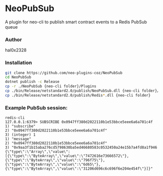 # NeoPubSub

A plugin for neo-cli to publish smart contract events to a Redis PubSub queue

### Author
hal0x2328

### Installation
```bash
git clone https://github.com/neo-plugins-coz/NeoPubSub
cd NeoPubSub
dotnet publish -c Release
cp -r ./NeoPubSub {neo-cli folder}/Plugins
cp ./bin/Release/netstandard2.0/publish/NeoPubSub.dll {neo-cli folder}/Plugins
cp ./bin/Release/netstandard2.0/publish/Redis*.dll {neo-cli folder}
```

### Example PubSub session:
```
redis-cli
127.0.0.1:6379> SUBSCRIBE 0x0947ff380d2022110b1e53bbce5eee6a6a701c4f
1) "subscribe"
2) "0x0947ff380d2022110b1e53bbce5eee6a6a701c4f"
3) (integer) 1
1) "message"
2) "0x0947ff380d2022110b1e53bbce5eee6a6a701c4f"
3) "0x9aa3f1b15aba276cd5798630ba5ed46680583c0532450a24e15b7a4fd8a1f946 {\"type\":\"Array\",\"value\":[{\"type\":\"ByteArray\",\"value\":\"7472616e73666572\"},{\"type\":\"ByteArray\",\"value\":\"796f75\"},{\"type\":\"ByteArray\",\"value\":\"6d65\"},{\"type\":\"ByteArray\",\"value\":\"31206d696c6c696f6e204e454f\"}]}"
```
